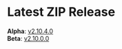 # Latest ZIP Release
**Alpha**: [v2.10.4.0](https://github.com/phw198/OutlookGoogleCalendarSync/releases/tag/v2.10.4-alpha)  
**Beta**: [v2.10.0.0](https://github.com/phw198/OutlookGoogleCalendarSync/releases/latest)
